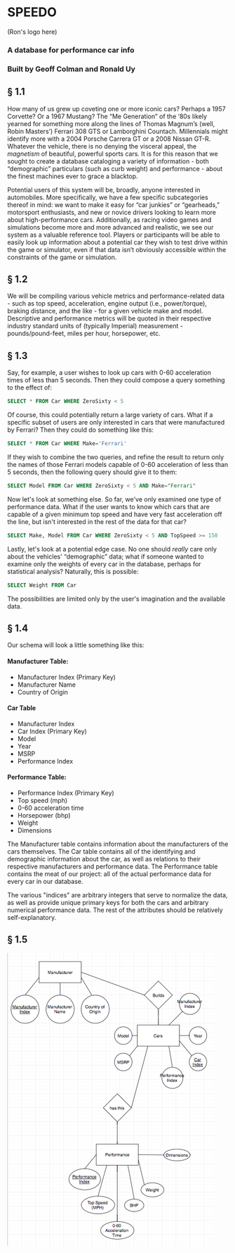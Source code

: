 # SPEEDO

(Ron's logo here)

### A database for performance car info
### Built by Geoff Colman and Ronald Uy

## § 1.1

How many of us grew up coveting one or more iconic cars? Perhaps a 1957 Corvette? Or a 1967 Mustang? The “Me Generation” of the ‘80s likely yearned for something more along the lines of Thomas Magnum’s (well, Robin Masters’) Ferrari 308 GTS or Lamborghini Countach. Millennials might identify more with a 2004 Porsche Carrera GT or a 2008 Nissan GT-R. Whatever the vehicle, there is no denying the visceral appeal, the _magnetism_ of beautiful, powerful sports cars. It is for this reason that we sought to create a database cataloging a variety of information - both “demographic” particulars (such as curb weight) and performance - about the finest machines ever to grace a blacktop.

Potential users of this system will be, broadly, anyone interested in automobiles. More specifically, we have a few specific subcategories thereof in mind: we want to make it easy for “car junkies” or “gearheads,” motorsport enthusiasts, and new or novice drivers looking to learn more about high-performance cars. Additionally, as racing video games and simulations become more and more advanced and realistic, we see our system as a valuable reference tool. Players or participants will be able to easily look up information about a potential car they wish to test drive within the game or simulator, even if that data isn’t obviously accessible within the constraints of the game or simulation.

## § 1.2

We will be compiling various vehicle metrics and performance-related data - such as top speed, acceleration, engine output (i.e., power/torque), braking distance, and the like - for a given vehicle make and model. Descriptive and performance metrics will be quoted in their respective industry standard units of (typically Imperial) measurement - pounds/pound-feet, miles per hour, horsepower, etc.

## § 1.3

Say, for example, a user wishes to look up cars with 0-60 acceleration times of less than 5 seconds. Then they could compose a query something to the effect of:

```SQL
SELECT * FROM Car WHERE ZeroSixty < 5
```

Of course, this could potentially return a large variety of cars. What if a specific subset of users are only interested in cars that were manufactured by Ferrari? Then they could do something like this:

```SQL
SELECT * FROM Car WHERE Make='Ferrari'
```

If they wish to combine the two queries, and refine the result to return only the names of those Ferrari models capable of 0-60 acceleration of less than 5 seconds, then the following query should give it to them:


```SQL
SELECT Model FROM Car WHERE ZeroSixty < 5 AND Make="Ferrari"
```

Now let's look at something else. So far, we've only examined one type of performance data. What if the user wants to know which cars that are capable of a given minimum top speed and have very fast acceleration off the line, but isn't interested in the rest of the data for that car?

```SQL
SELECT Make, Model FROM Car WHERE ZeroSixty < 5 AND TopSpeed >= 150
```

Lastly, let's look at a potential edge case. No one should _really_ care only about the vehicles' “demographic” data; what if someone wanted to examine only the weights of every car in the database, perhaps for statistical analysis? Naturally, this is possible:

```SQL
SELECT Weight FROM Car
```

The possibilities are limited only by the user's imagination and the available data.

## § 1.4

Our schema will look a little something like this:

#### Manufacturer Table: 
- Manufacturer Index (Primary Key)
- Manufacturer Name
- Country of Origin

#### Car Table
- Manufacturer Index
- Car Index (Primary Key) 
- Model
- Year
- MSRP
- Performance Index

#### Performance Table:
- Performance Index (Primary Key)
- Top speed (mph)
- 0-60 acceleration time
- Horsepower (bhp)
- Weight
- Dimensions

The Manufacturer table contains information about the manufacturers of the cars themselves. The Car table contains all of the identifying and demographic information about the car, as well as relations to their respective manufacturers and performance data. The Performance table contains the meat of our project: all of the actual performance data for every car in our database.

The various "indices" are arbitrary integers that serve to normalize the data, as well as provide unique primary keys for both the cars and arbitrary numerical performance data. The rest of the attributes should be relatively self-explanatory.

## § 1.5

![alt text](https://github.com/ronaldooeee/CMSI-486/blob/master/Preliminary%20ERD%20for%20Database%20Project.png)
